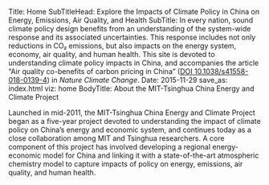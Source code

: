 ﻿Title: Home
SubTitleHead: Explore the Impacts of Climate Policy in China on Energy, Emissions, Air Quality, and Health
SubTitle: In every nation, sound climate policy design benefits from an understanding of the system-wide response and its associated uncertainties. This response includes not only reductions in CO₂ emissions, but also impacts on the energy system, economy, air quality, and human health. This site is devoted to understanding climate policy impacts in China, and accompanies the article “Air quality co-benefits of carbon pricing in China” ([DOI 10.1038/s41558-018-0139-4](https://doi.org/10.1038/s41558-018-0139-4)) in *Nature Climate Change*.
Date: 2015-11-29
save_as: index.html
viz: home
BodyTitle: About the MIT-Tsinghua China Energy and Climate Project

Launched in mid-2011, the MIT-Tsinghua China Energy and Climate Project began as a five-year project devoted to understanding the impact of climate policy on China’s energy and economic system, and continues today as a close collaboration among MIT and Tsinghua researchers. A core component of this project has involved developing a regional energy-economic model for China and linking it with a state-of-the-art atmospheric chemistry model to capture impacts of policy on energy, emissions, air quality, and human health.
